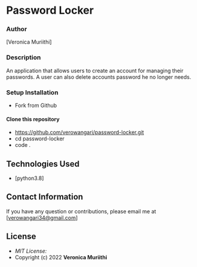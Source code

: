 # Password Locker
### Author

[Veronica Muriithi]

### Description
An application that allows users to create an account for managing their passwords. A user can also delete accounts password he no longer needs.
### Setup Installation
* Fork from Github
#### Clone this repository
* https://github.com/verowangari/password-locker.git
* cd password-locker
* code .
## Technologies Used

* [python3.8]
## Contact Information 

If you have any question or contributions, please email me at [verowangari34@gmail.com]

## License
* *MIT License:*
* Copyright (c) 2022 **Veronica Muriithi**
